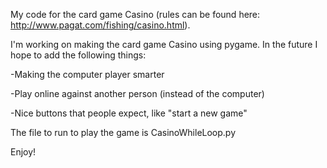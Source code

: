 My code for the card game Casino (rules can be found here: http://www.pagat.com/fishing/casino.html).

I'm working on making the card game Casino using pygame. In the future I hope to add the following things:

-Making the computer player smarter

-Play online against another person (instead of the computer)

-Nice buttons that people expect, like "start a new game"


The file to run to play the game is CasinoWhileLoop.py

Enjoy!
